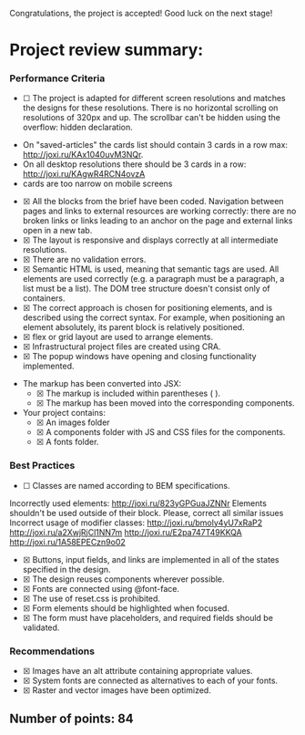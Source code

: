 Congratulations, the project is accepted! Good luck on the next stage!

# Project review summary:
### Performance Criteria
- [ ] <!--14.429--> The project is adapted for different screen resolutions and matches the designs for these resolutions. There is no horizontal scrolling on resolutions of 320px and up. The scrollbar can't be hidden using the overflow: hidden declaration.

* On "saved-articles" the cards list should contain 3 cards in a row max: http://joxi.ru/KAx1040uvM3NQr.
* On all desktop resolutions there should be 3 cards in a row: http://joxi.ru/KAgwR4RCN4ovzA
* cards are too narrow on mobile screens

- [x] <!--14.429--> All the blocks from the brief have been coded. Navigation between pages and links to external resources are working correctly: there are no broken links or links leading to an anchor on the page and external links open in a new tab.
- [x] <!--14.429--> The layout is responsive and displays correctly at all intermediate resolutions.
- [x] <!--3.38--> There are no validation errors.
- [x] <!--3.38--> Semantic HTML is used, meaning that semantic tags are used. All elements are used correctly (e.g. a paragraph must be a paragraph, a list must be a list). The DOM tree structure doesn't consist only of <div> containers.
- [x] <!--3.38--> The correct approach is chosen for positioning elements, and is described using the correct syntax. For example, when positioning an element absolutely, its parent block is relatively positioned.
- [x] <!--3.38--> flex or grid layout are used to arrange elements.
- [x] <!--3.38--> Infrastructural project files are created using CRA.
- [x] <!--3.38--> The popup windows have opening and closing functionality implemented.
- The markup has been converted into JSX:
	- [x] <!--3.38--> The markup is included within parentheses ( ).
	- [x] <!--3.38--> The markup has been moved into the corresponding components.
- Your project contains:
	- [x] <!--3.38--> An images folder
	- [x] <!--3.38--> A components folder with JS and CSS files for the components.
	- [x] <!--3.38--> A fonts folder.
	
### Best Practices
- [ ] <!--2.143--> Classes are named according to BEM specifications.
Incorrectly used elements: http://joxi.ru/823yGPGuaJZNNr Elements shouldn't be used outside of their block. Please, correct all similar issues
Incorrect usage of modifier classes: http://joxi.ru/bmoly4yU7xRaP2 http://joxi.ru/a2XwjRjCl1NN7m http://joxi.ru/E2pa747T49KKQA http://joxi.ru/1A58EPECzn9o02
- [x] <!--2.143--> Buttons, input fields, and links are implemented in all of the states specified in the design.
- [x] <!--2.143--> The design reuses components wherever possible.
- [x] <!--2.143--> Fonts are connected using @font-face.
- [x] <!--2.143--> The use of reset.css is prohibited.
- [x] <!--2.143--> Form elements should be highlighted when focused.
- [x] <!--2.143--> The form must have placeholders, and required fields should be validated.

### Recommendations
- [x] <!--1.67--> Images have an alt attribute containing appropriate values.
- [x] <!--1.67--> System fonts are connected as alternatives to each of your fonts.
- [x] <!--1.67--> Raster and vector images have been optimized.

## Number of points: 84